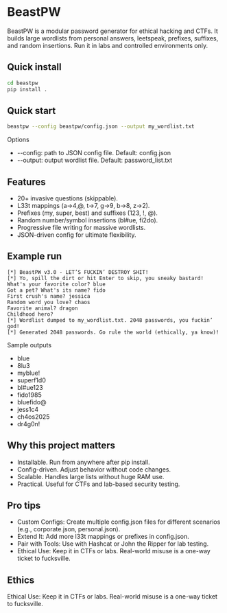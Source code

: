 # BeastPW

BeastPW is a modular password generator for ethical hacking and CTFs.
It builds large wordlists from personal answers, leetspeak, prefixes, suffixes, and random insertions.
Run it in labs and controlled environments only.

## Quick install

```bash
cd beastpw
pip install .
```

## Quick start

```bash
beastpw --config beastpw/config.json --output my_wordlist.txt
```

Options

* --config: path to JSON config file. Default: config.json
* --output: output wordlist file. Default: password_list.txt

## Features

- 20+ invasive questions (skippable).
- L33t mappings (a→4,@, t→7, g→9, b→8, z→2).
- Prefixes (my, super, best) and suffixes (123, !, @).
- Random number/symbol insertions (bl#ue, fi2do).
- Progressive file writing for massive wordlists.
- JSON-driven config for ultimate flexibility.

## Example run

```text
[*] BeastPW v3.0 - LET’S FUCKIN’ DESTROY SHIT!
[*] Yo, spill the dirt or hit Enter to skip, you sneaky bastard!
What's your favorite color? blue
Got a pet? What's its name? fido
First crush's name? jessica
Random word you love? chaos
Favorite animal? dragon
Childhood hero?
[*] Wordlist dumped to my_wordlist.txt. 2048 passwords, you fuckin’ god!
[*] Generated 2048 passwords. Go rule the world (ethically, ya know)!
```

Sample outputs

* blue
* 8lu3
* myblue!
* superf1d0
* bl#ue123
* fido1985
* bluefido@
* jess1c4
* ch4os2025
* dr4g0n!

## Why this project matters

* Installable. Run from anywhere after pip install.
* Config-driven. Adjust behavior without code changes.
* Scalable. Handles large lists without huge RAM use.
* Practical. Useful for CTFs and lab-based security testing.

## Pro tips

- Custom Configs: Create multiple config.json files for different scenarios (e.g., corporate.json, personal.json).
- Extend It: Add more l33t mappings or prefixes in config.json.
- Pair with Tools: Use with Hashcat or John the Ripper for lab testing.
- Ethical Use: Keep it in CTFs or labs. Real-world misuse is a one-way ticket to fucksville.

## Ethics

 Ethical Use: Keep it in CTFs or labs. Real-world misuse is a one-way ticket to fucksville.



